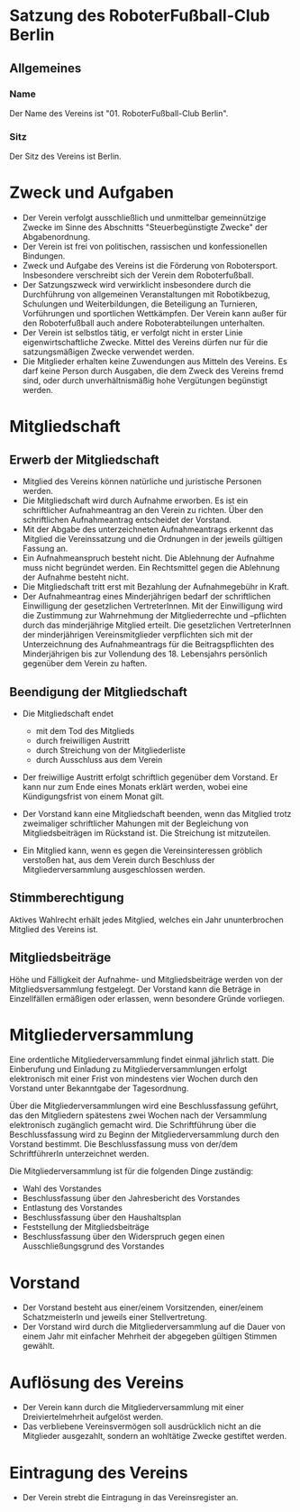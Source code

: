 # Satzung des RoboterFußball-Club Berlin

## Allgemeines

### Name

Der Name des Vereins ist "01. RoboterFußball-Club Berlin".

### Sitz

Der Sitz des Vereins ist Berlin.

# Zweck und Aufgaben

- Der Verein verfolgt ausschließlich und unmittelbar gemeinnützige Zwecke im Sinne des Abschnitts "Steuerbegünstigte Zwecke" der Abgabenordnung.
-  Der Verein ist frei von politischen, rassischen und konfessionellen Bindungen.
- Zweck und Aufgabe des Vereins ist die Förderung von Robotersport.
  Insbesondere verschreibt sich der Verein dem Roboterfußball.
- Der Satzungszweck wird verwirklicht insbesondere durch die Durchführung von allgemeinen Veranstaltungen mit Robotikbezug, Schulungen und Weiterbildungen, die Beteiligung an Turnieren, Vorführungen und sportlichen Wettkämpfen.
  Der Verein kann außer für den Roboterfußball auch andere Roboterabteilungen unterhalten.
- Der Verein ist selbstlos tätig, er verfolgt nicht in erster Linie eigenwirtschaftliche Zwecke.
  Mittel des Vereins dürfen nur für die satzungsmäßigen Zwecke verwendet werden.
- Die Mitglieder erhalten keine Zuwendungen aus Mitteln des Vereins.
  Es darf keine Person durch Ausgaben, die dem Zweck des Vereins fremd sind, oder durch unverhältnismäßig hohe Vergütungen begünstigt werden.

# Mitgliedschaft

## Erwerb der Mitgliedschaft

- Mitglied des Vereins können natürliche und juristische Personen werden.
- Die Mitgliedschaft wird durch Aufnahme erworben.
  Es ist ein schriftlicher Aufnahmeantrag an den Verein zu richten.
  Über den schriftlichen Aufnahmeantrag entscheidet der Vorstand.
- Mit der Abgabe des unterzeichneten Aufnahmeantrags erkennt das Mitglied die Vereinssatzung und die Ordnungen in der jeweils   gültigen Fassung an.
- Ein Aufnahmeanspruch besteht nicht.
  Die Ablehnung der Aufnahme muss nicht begründet werden.
  Ein Rechtsmittel gegen die Ablehnung der Aufnahme besteht nicht.
- Die Mitgliedschaft tritt erst mit Bezahlung der Aufnahmegebühr in Kraft.
- Der Aufnahmeantrag eines Minderjährigen bedarf der schriftlichen Einwilligung der gesetzlichen VertreterInnen.
  Mit der Einwilligung wird die Zustimmung zur Wahrnehmung der Mitgliederrechte und –pflichten durch das minderjährige Mitglied erteilt.
  Die gesetzlichen VertreterInnen der minderjährigen Vereinsmitglieder verpflichten sich mit der Unterzeichnung des Aufnahmeantrags für die Beitragspflichten des Minderjährigen bis zur Vollendung des 18. Lebensjahrs persönlich gegenüber dem Verein zu haften.

## Beendigung der Mitgliedschaft

- Die Mitgliedschaft endet
  - mit dem Tod des Mitglieds
  - durch freiwilligen Austritt
  - durch Streichung von der Mitgliederliste
  - durch Ausschluss aus dem Verein

- Der freiwillige Austritt erfolgt schriftlich gegenüber dem Vorstand.
Er kann nur zum Ende eines Monats erklärt werden, wobei eine Kündigungsfrist von einem Monat gilt.
- Der Vorstand kann eine Mitgliedschaft beenden, wenn das Mitglied trotz zweimaliger schriftlicher Mahungen mit der Begleichung von Mitgliedsbeiträgen im Rückstand ist.
Die Streichung ist mitzuteilen.
- Ein Mitglied kann, wenn es gegen die Vereinsinteressen gröblich verstoßen hat, aus dem Verein durch Beschluss der Mitgliederversammlung ausgeschlossen werden.

## Stimmberechtigung

Aktives Wahlrecht erhält jedes Mitglied, welches ein Jahr ununterbrochen Mitglied des Vereins ist. 

## Mitgliedsbeiträge

Höhe und Fälligkeit der Aufnahme- und Mitgliedsbeiträge werden von der Mitgliedsversammlung festgelegt.
Der Vorstand kann die Beträge in Einzellfällen ermäßigen oder erlassen, wenn besondere Gründe vorliegen.

# Mitgliederversammlung

Eine ordentliche Mitgliederversammlung findet einmal jährlich statt.
Die Einberufung und Einladung zu Mitgliederversammlungen erfolgt elektronisch mit einer Frist von mindestens vier Wochen durch den Vorstand unter Bekanntgabe der Tagesordnung.

Über die Mitgliederversammlungen wird eine Beschlussfassung geführt, das den Mitgliedern spätestens zwei Wochen nach der Versammlung elektronisch zugänglich gemacht wird.
Die Schriftführung über die Beschlussfassung wird zu Beginn der Mitgliederversammlung durch den Vorstand bestimmt.
Die Beschlussfassung muss von der/dem SchriftführerIn unterzeichnet werden.

Die Mitgliederversammlung ist für die folgenden Dinge zuständig:
- Wahl des Vorstandes
- Beschlussfassung über den Jahresbericht des Vorstandes
- Entlastung des Vorstandes
- Beschlussfassung über den Haushaltsplan
- Feststellung der Mitgliedsbeiträge
- Beschlussfassung über den Widerspruch gegen einen Ausschließungsgrund des Vorstandes

# Vorstand

- Der Vorstand besteht aus einer/einem Vorsitzenden, einer/einem SchatzmeisterIn und jeweils einer Stellvertretung.
- Der Vorstand wird durch die Mitgliederversammlung auf die Dauer von einem Jahr mit einfacher Mehrheit der abgegeben gültigen Stimmen gewählt.

# Auflösung des Vereins

- Der Verein kann durch die Mitgliederversammlung mit einer Dreiviertelmehrheit aufgelöst werden.
- Das verbliebene Vereinsvermögen soll ausdrücklich nicht an die Mitglieder ausgezahlt, sondern an wohltätige Zwecke gestiftet werden.

# Eintragung des Vereins

- Der Verein strebt die Eintragung in das Vereinsregister an.
